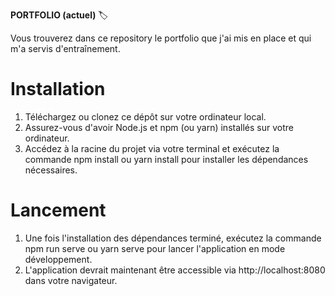 **PORTFOLIO (actuel)** 🏷️

Vous trouverez dans ce repository le portfolio que j'ai mis en place et qui m'a servis d'entraînement.

# Installation

1. Téléchargez ou clonez ce dépôt sur votre ordinateur local.
2. Assurez-vous d'avoir Node.js et npm (ou yarn) installés sur votre ordinateur.
3. Accédez à la racine du projet via votre terminal et exécutez la commande npm install ou yarn install pour installer les dépendances nécessaires.

# Lancement

1. Une fois l'installation des dépendances terminé, exécutez la commande npm run serve ou yarn serve pour lancer l'application en mode développement.
2. L'application devrait maintenant être accessible via http://localhost:8080 dans votre navigateur.

